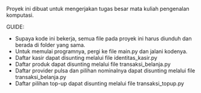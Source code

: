 Proyek ini dibuat untuk mengerjakan tugas besar mata kuliah pengenalan komputasi.

GUIDE:
- Supaya kode ini bekerja, semua file pada proyek ini harus diunduh dan berada di folder yang sama.
- Untuk memulai programnya, pergi ke file main.py dan jalani kodenya.
- Daftar kasir dapat disunting melalui file identitas_kasir.py
- Daftar produk dapat disunting melalui file transaksi_belanja.py
- Daftar provider pulsa dan pilihan nominalnya dapat disunting melalui file transaksi_belanja.py
- Daftar pilihan top-up dapat disunting melalui file transaksi_topup.py
